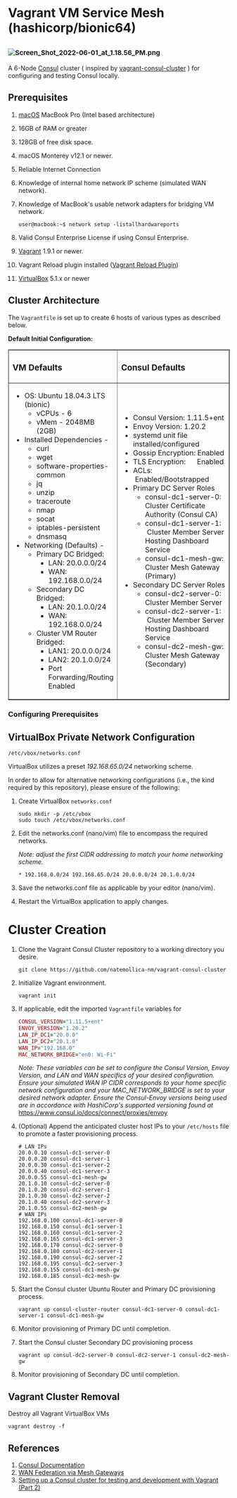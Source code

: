 # Vagrant VM Service Mesh (hashicorp/bionic64)
<h2>
  <img style="font-family: -apple-system, BlinkMacSystemFont, 'Segoe UI', Helvetica, Arial, sans-serif; font-size: 15px;" src="https://mktg-content-api-hashicorp.vercel.app/api/assets?product=consul&version=refs%2Fheads%2Fstable-website&asset=website%2Fpublic%2F%2Fimg%2Fwan-federation-connectivity-mesh-gateways.png&width=2048&height=2403" alt="Screen_Shot_2022-06-01_at_1.18.56_PM.png">
</h2>

A 6-Node [Consul][a01] cluster ( inspired by [vagrant-consul-cluster][a16] ) for configuring and testing Consul locally.

## Prerequisites

1. [macOS][a15] MacBook Pro (Intel based architecture)
2. 16GB of RAM or greater
3. 128GB of free disk space.
4. macOS Monterey v12.1 or newer.
5. Reliable Internet Connection
6. Knowledge of internal home network IP scheme (simulated WAN network).
7. Knowledge of MacBook's usable network adapters for bridging VM network.

   ```console
   user@macbook:~$ network setup -listallhardwareports
   ```
9. Valid Consul Enterprise License if using Consul Enterprise.
10. [Vagrant][a13] 1.9.1 or newer.
11. Vagrant Reload plugin installed ([Vagrant Reload Plugin][a17])
12. [VirtualBox][a14] 5.1.x or newer

## Cluster Architecture
The `Vagrantfile` is set up to create 6 hosts of various types as described below.

<strong>Default Initial Configuration:</strong>
</h2>
<table style="border-collapse: collapse; width: 100%;" border="1">
  <tbody>
    <tr>
      <td style="width: 43.2858%;">
        <h3 class="wysiwyg-text-align-center">VM Defaults</h3>
      </td>
      <td style="width: 56.7142%;">
        <h3 class="wysiwyg-text-align-center">Consul Defaults</h3>
      </td>
    </tr>
    <tr>
      <td style="width: 43.2858%;">
        <ul>
          <li>
            OS: Ubuntu 18.04.3 LTS (bionic)
            <ul>
              <li>vCPUs - 6</li>
              <li>vMem - 2048MB (2GB)</li>
            </ul>
          </li>
          <li>
            Installed Dependencies -
            <ul>
              <li>curl</li>
              <li>wget</li>
              <li>software-properties-common</li>
              <li>jq</li>
              <li>unzip</li>
              <li>traceroute</li>
              <li>nmap</li>
              <li>socat</li>
              <li>iptables-persistent</li>
              <li>dnsmasq</li>
            </ul>
          </li>
          <li>
            Networking (Defaults) -
            <ul>
              <li>
                Primary DC Bridged:
                <ul>
                  <li>LAN: 20.0.0.0/24</li>
                  <li>WAN: 192.168.0.0/24</li>
                </ul>
              </li>
              <li>
                Secondary DC Bridged:
                <ul>
                  <li>LAN: 20.1.0.0/24</li>
                  <li>WAN: 192.168.0.0/24</li>
                </ul>
              </li>
              <li>
                Cluster VM Router Bridged:
                <ul>
                  <li>LAN1: 20.0.0.0/24</li>
                  <li>LAN2: 20.1.0.0/24</li>
                  <li>Port Forwarding/Routing Enabled</li>
                </ul>
              </li>
            </ul>
          </li>
        </ul>
      </td>
      <td style="width: 56.7142%;">
        <ul>
          <li>Consul Version: 1.11.5+ent</li>
          <li>Envoy Version: 1.20.2</li>
          <li>systemd unit file installed/configured</li>
          <li>Gossip Encryption: Enabled</li>
          <li>TLS Encryption:&nbsp; &nbsp; &nbsp; Enabled</li>
          <li>
            ACLs:&nbsp; &nbsp; &nbsp; &nbsp; &nbsp; &nbsp; &nbsp; &nbsp;
            &nbsp; &nbsp; &nbsp; &nbsp;Enabled/Bootstrapped
          </li>
          <li>
            Primary DC Server Roles
            <ul>
              <li>
                consul-dc1-server-0:&nbsp; Cluster Certificate Authority
                (Consul CA)
              </li>
              <li>
                consul-dc1-server-1:&nbsp; &nbsp;Cluster Member Server
                Hosting Dashboard Service
              </li>
              <li>consul-dc1-mesh-gw: Cluster Mesh Gateway (Primary)</li>
            </ul>
          </li>
          <li>
            Secondary DC Server Roles
            <ul>
              <li>consul-dc2-server-0:&nbsp; Cluster Member Server</li>
              <li>
                consul-dc2-server-1:&nbsp; &nbsp;Cluster Member Server
                Hosting Dashboard Service
              </li>
              <li>consul-dc2-mesh-gw: Cluster Mesh Gateway (Secondary)</li>
            </ul>
          </li>
        </ul>
      </td>
    </tr>
  </tbody>
</table>


### Configuring Prerequisites

## VirtualBox Private Network Configuration
```/etc/vbox/networks.conf```

VirtualBox utilizes a preset *192.168.65.0/24* networking scheme.

In order to allow for alternative networking configurations (i.e., the kind required by this repository), please ensure of the following:

1. Create VirtualBox ```networks.conf```
   ```console
   sudo mkdir -p /etc/vbox
   sudo touch /etc/vbox/networks.conf
   ```

2. Edit the networks.conf (nano/vim) file to encompass the required networks. 
   
    *Note: adjust the first CIDR addressing to match your home networking scheme.*
   ```vim
   * 192.168.0.0/24 192.168.65.0/24 20.0.0.0/24 20.1.0.0/24
   ```
3. Save the networks.conf file as applicable by your editor (nano/vim).
4. Restart the VirtualBox application to apply changes.

# Cluster Creation

1. Clone the Vagrant Consul Cluster repository to a working directory you desire.
 
   ```console
   git clone https://github.com/natemollica-nm/vagrant-consul-cluster
   ```


2. Initialize Vagrant environment.

   ```console
   vagrant init
   ```


4. If applicable, edit the imported ```Vagrantfile``` variables for

   ```ruby
   CONSUL_VERSION="1.11.5+ent"
   ENVOY_VERSION="1.20.2"
   LAN_IP_DC1="20.0.0"
   LAN_IP_DC2="20.1.0"
   WAN_IP="192.168.0"
   MAC_NETWORK_BRIDGE="en0: Wi-Fi"
   ```
   *Note: These variables can be set to configure the Consul Version, Envoy Version, and LAN and WAN specifics of your desired configuration.*
   *Ensure your simulated WAN IP CIDR corresponds to your home specific network configuration and your MAC_NETWORK_BRIDGE is set to
   your desired network adapter.
   Ensure the Consul-Envoy versions being used are in accordance with HashiCorp's supported versioning found*
   *at* https://www.consul.io/docs/connect/proxies/envoy


6. (Optional) Append the anticipated cluster host IPs to your ```/etc/hosts``` file to promote a faster provisioning process.

   ```console
   # LAN IPs
   20.0.0.10 consul-dc1-server-0
   20.0.0.20 consul-dc1-server-1
   20.0.0.30 consul-dc1-server-2
   20.0.0.40 consul-dc1-server-3
   20.0.0.55 consul-dc1-mesh-gw
   20.1.0.10 consul-dc2-server-0
   20.1.0.20 consul-dc2-server-1
   20.1.0.30 consul-dc2-server-2
   20.1.0.40 consul-dc2-server-3
   20.1.0.55 consul-dc2-mesh-gw
   # WAN IPs
   192.168.0.100 consul-dc1-server-0
   192.168.0.150 consul-dc1-server-1
   192.168.0.160 consul-dc1-server-2
   192.168.0.165 consul-dc1-server-3
   192.168.0.170 consul-dc2-server-0
   192.168.0.180 consul-dc2-server-1
   192.168.0.190 consul-dc2-server-2
   192.168.0.195 consul-dc2-server-3
   192.168.0.155 consul-dc1-mesh-gw
   192.168.0.185 consul-dc2-mesh-gw
   ```

7. Start the Consul cluster Ubuntu Router and Primary DC provisioning process.

   ```console
   vagrant up consul-cluster-router consul-dc1-server-0 consul-dc1-server-1 consul-dc1-mesh-gw
   ```

8. Monitor provisioning of Primary DC until completion.

9. Start the Consul cluster Secondary DC provisioning process

   ```console
   vagrant up consul-dc2-server-0 consul-dc2-server-1 consul-dc2-mesh-gw
   ```

10. Monitor provisioning of Secondary DC until completion.

## Vagrant Cluster Removal

Destroy all Vagrant VirtualBox VMs

   ```console
   vagrant destroy -f
   ```

## References

1. [Consul Documentation][a01]
1. [WAN Federation via Mesh Gateways][a02]
1. [Setting up a Consul cluster for testing and development with Vagrant (Part 2)][a16]

[a01]: https://www.consul.io/
[a02]: https://www.consul.io/docs/connect/gateways/mesh-gateway/wan-federation-via-mesh-gateways
[a13]: https://www.vagrantup.com/
[a14]: https://www.virtualbox.org/
[a16]: http://www.andyfrench.info/2015/08/setting-up-consul-cluster-for-testing_15.html
[a15]: https://www.apple.com/macos/monterey/
[a16]: https://github.com/infrastructure-as-code/vagrant-consul-cluster
[a17]: https://github.com/aidanns/vagrant-reload